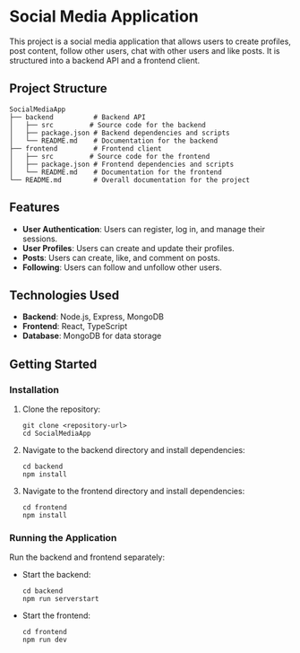 # Social Media Application

This project is a social media application that allows users to create profiles, post content, follow other users, chat with other users and like posts. It is structured into a backend API and a frontend client.

## Project Structure

```
SocialMediaApp
├── backend          # Backend API
│   ├── src         # Source code for the backend
│   ├── package.json # Backend dependencies and scripts
│   └── README.md    # Documentation for the backend
├── frontend         # Frontend client
│   ├── src         # Source code for the frontend
│   ├── package.json # Frontend dependencies and scripts
│   └── README.md    # Documentation for the frontend
└── README.md        # Overall documentation for the project
```

## Features

- **User Authentication**: Users can register, log in, and manage their sessions.
- **User Profiles**: Users can create and update their profiles.
- **Posts**: Users can create, like, and comment on posts.
- **Following**: Users can follow and unfollow other users.

## Technologies Used

- **Backend**: Node.js, Express, MongoDB
- **Frontend**: React, TypeScript
- **Database**: MongoDB for data storage

## Getting Started

### Installation

1. Clone the repository:
   ```
   git clone <repository-url>
   cd SocialMediaApp
   ```

2. Navigate to the backend directory and install dependencies:
   ```
   cd backend
   npm install
   ```

3. Navigate to the frontend directory and install dependencies:
   ```
   cd frontend
   npm install
   ```

### Running the Application

Run the backend and frontend separately:

- Start the backend:
  ```
  cd backend
  npm run serverstart
  ```

- Start the frontend:
  ```
  cd frontend
  npm run dev
  ```
